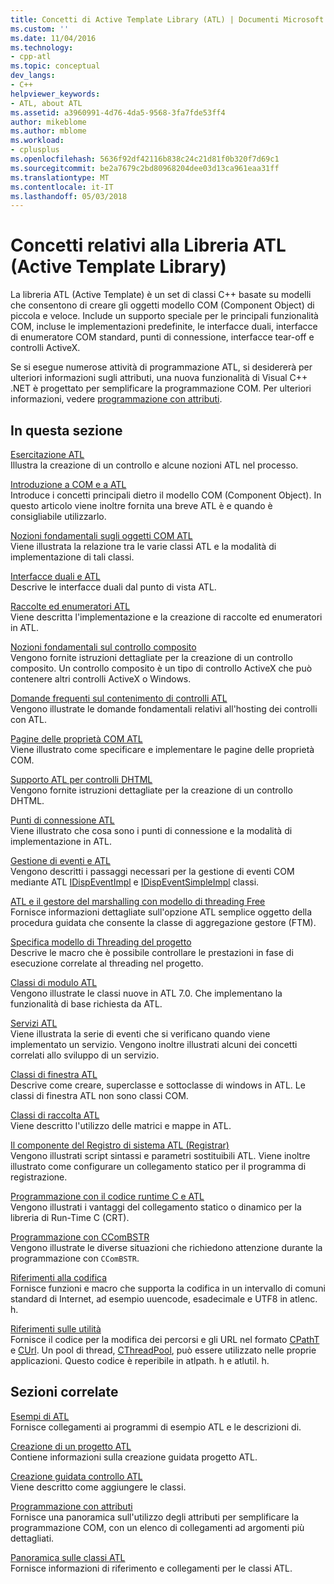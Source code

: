 ```yaml
---
title: Concetti di Active Template Library (ATL) | Documenti Microsoft
ms.custom: ''
ms.date: 11/04/2016
ms.technology:
- cpp-atl
ms.topic: conceptual
dev_langs:
- C++
helpviewer_keywords:
- ATL, about ATL
ms.assetid: a3960991-4d76-4da5-9568-3fa7fde53ff4
author: mikeblome
ms.author: mblome
ms.workload:
- cplusplus
ms.openlocfilehash: 5636f92df42116b838c24c21d81f0b320f7d69c1
ms.sourcegitcommit: be2a7679c2bd80968204dee03d13ca961eaa31ff
ms.translationtype: MT
ms.contentlocale: it-IT
ms.lasthandoff: 05/03/2018
---
```

# <a name="active-template-library-atl-concepts"></a>Concetti relativi alla Libreria ATL (Active Template Library)
La libreria ATL (Active Template) è un set di classi C++ basate su modelli che consentono di creare gli oggetti modello COM (Component Object) di piccola e veloce. Include un supporto speciale per le principali funzionalità COM, incluse le implementazioni predefinite, le interfacce duali, interfacce di enumeratore COM standard, punti di connessione, interfacce tear-off e controlli ActiveX.  
  
 Se si esegue numerose attività di programmazione ATL, si desidererà per ulteriori informazioni sugli attributi, una nuova funzionalità di Visual C++ .NET è progettato per semplificare la programmazione COM. Per ulteriori informazioni, vedere [programmazione con attributi](../windows/attributed-programming-concepts.md).  
  
## <a name="in-this-section"></a>In questa sezione  
 [Esercitazione ATL](../atl/active-template-library-atl-tutorial.md)  
 Illustra la creazione di un controllo e alcune nozioni ATL nel processo.  
  
 [Introduzione a COM e a ATL](../atl/introduction-to-com-and-atl.md)  
 Introduce i concetti principali dietro il modello COM (Component Object). In questo articolo viene inoltre fornita una breve ATL è e quando è consigliabile utilizzarlo.  
  
 [Nozioni fondamentali sugli oggetti COM ATL](../atl/fundamentals-of-atl-com-objects.md)  
 Viene illustrata la relazione tra le varie classi ATL e la modalità di implementazione di tali classi.  
  
 [Interfacce duali e ATL](../atl/dual-interfaces-and-atl.md)  
 Descrive le interfacce duali dal punto di vista ATL.  
  
 [Raccolte ed enumeratori ATL](../atl/atl-collections-and-enumerators.md)  
 Viene descritta l'implementazione e la creazione di raccolte ed enumeratori in ATL.  
  
 [Nozioni fondamentali sul controllo composito](../atl/atl-composite-control-fundamentals.md)  
 Vengono fornite istruzioni dettagliate per la creazione di un controllo composito. Un controllo composito è un tipo di controllo ActiveX che può contenere altri controlli ActiveX o Windows.  
  
 [Domande frequenti sul contenimento di controlli ATL](../atl/atl-control-containment-faq.md)  
 Vengono illustrate le domande fondamentali relativi all'hosting dei controlli con ATL.  
  
 [Pagine delle proprietà COM ATL](../atl/atl-com-property-pages.md)  
 Viene illustrato come specificare e implementare le pagine delle proprietà COM.  
  
 [Supporto ATL per controlli DHTML](../atl/atl-support-for-dhtml-controls.md)  
 Vengono fornite istruzioni dettagliate per la creazione di un controllo DHTML.  
  
 [Punti di connessione ATL](../atl/atl-connection-points.md)  
 Viene illustrato che cosa sono i punti di connessione e la modalità di implementazione in ATL.  
  
 [Gestione di eventi e ATL](../atl/event-handling-and-atl.md)  
 Vengono descritti i passaggi necessari per la gestione di eventi COM mediante ATL [IDispEventImpl](../atl/reference/idispeventimpl-class.md) e [IDispEventSimpleImpl](../atl/reference/idispeventsimpleimpl-class.md) classi.  
  
 [ATL e il gestore del marshalling con modello di threading Free](../atl/atl-and-the-free-threaded-marshaler.md)  
 Fornisce informazioni dettagliate sull'opzione ATL semplice oggetto della procedura guidata che consente la classe di aggregazione gestore (FTM).  
  
 [Specifica modello di Threading del progetto](../atl/specifying-the-threading-model-for-a-project-atl.md)  
 Descrive le macro che è possibile controllare le prestazioni in fase di esecuzione correlate al threading nel progetto.  
  
 [Classi di modulo ATL](../atl/atl-module-classes.md)  
 Vengono illustrate le classi nuove in ATL 7.0. Che implementano la funzionalità di base richiesta da ATL.  
  
 [Servizi ATL](../atl/atl-services.md)  
 Viene illustrata la serie di eventi che si verificano quando viene implementato un servizio. Vengono inoltre illustrati alcuni dei concetti correlati allo sviluppo di un servizio.  
  
 [Classi di finestra ATL](../atl/atl-window-classes.md)  
 Descrive come creare, superclasse e sottoclasse di windows in ATL. Le classi di finestra ATL non sono classi COM.  
  
 [Classi di raccolta ATL](../atl/atl-collection-classes.md)  
 Viene descritto l'utilizzo delle matrici e mappe in ATL.  
  
 [Il componente del Registro di sistema ATL (Registrar)](../atl/atl-registry-component-registrar.md)  
 Vengono illustrati script sintassi e parametri sostituibili ATL. Viene inoltre illustrato come configurare un collegamento statico per il programma di registrazione.  
  
 [Programmazione con il codice runtime C e ATL](../atl/programming-with-atl-and-c-run-time-code.md)  
 Vengono illustrati i vantaggi del collegamento statico o dinamico per la libreria di Run-Time C (CRT).  
  
 [Programmazione con CComBSTR](../atl/programming-with-ccombstr-atl.md)  
 Vengono illustrate le diverse situazioni che richiedono attenzione durante la programmazione con `CComBSTR`.  
  
 [Riferimenti alla codifica](../atl/atl-encoding-reference.md)  
 Fornisce funzioni e macro che supporta la codifica in un intervallo di comuni standard di Internet, ad esempio uuencode, esadecimale e UTF8 in atlenc. h.  
  
 [Riferimenti sulle utilità](../atl/atl-utilities-reference.md)  
 Fornisce il codice per la modifica dei percorsi e gli URL nel formato [CPathT](../atl/reference/cpatht-class.md) e [CUrl](../atl/reference/curl-class.md). Un pool di thread, [CThreadPool](../atl/reference/cthreadpool-class.md), può essere utilizzato nelle proprie applicazioni. Questo codice è reperibile in atlpath. h e atlutil. h.  
  
## <a name="related-sections"></a>Sezioni correlate  
 [Esempi di ATL](../visual-cpp-samples.md)  
 Fornisce collegamenti ai programmi di esempio ATL e le descrizioni di.  
  
 [Creazione di un progetto ATL](../atl/reference/creating-an-atl-project.md)  
 Contiene informazioni sulla creazione guidata progetto ATL.  
  
 [Creazione guidata controllo ATL](../atl/reference/atl-control-wizard.md)  
 Viene descritto come aggiungere le classi.  
  
 [Programmazione con attributi](../windows/attributed-programming-concepts.md)  
 Fornisce una panoramica sull'utilizzo degli attributi per semplificare la programmazione COM, con un elenco di collegamenti ad argomenti più dettagliati.  
  
 [Panoramica sulle classi ATL](../atl/atl-class-overview.md)  
 Fornisce informazioni di riferimento e collegamenti per le classi ATL.

